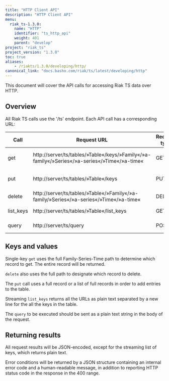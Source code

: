 ```yaml
---
title: "HTTP Client API"
description: "HTTP Client API"
menu:
  riak_ts-1.3.0:
    name: "HTTP"
    identifier: "ts_http_api"
    weight: 401
    parent: "develop"
project: "riak_ts"
project_version: "1.3.0"
toc: true
aliases:
    - /riakts/1.3.0/developing/http/
canonical_link: "docs.basho.com/riak/ts/latest/developing/http"
---
```



This document will cover the API calls for accessing Riak TS data over HTTP.


## Overview

All Riak TS calls use the '/ts' endpoint. Each API call has a corresponding URL:

| Call   | Request URL         | Request type | Description  |
|------------|---------------------|--------------|--------------|
| get        | http://server/ts/tables/»Table«/keys/»Family«/»a-family«/»Series«/»a-series«/»Time«/»a-time«  | GET          | single-key get of a value | 
| put        | http://server/ts/tables/»Table«/keys  | PUT          | put a single or a batch of records    |
| delete     | http://server/ts/tables/»Table«/»Family«/»a-family/»Series«/»a-series«/»Time«/»a-time«  | DELETE       | single-key delete         |
| list_keys  | http://server/ts/tables/»Table«/list_keys  | GET          | streaming list keys     |
| query      | http://server/ts/query  | POST         | execute a query |


## Keys and values

Single-key `get` uses the full Family-Series-Time path to determine which record to get. The entire record will be returned.

`delete` also uses the full path to designate which record to delete.

The `put` call uses a full record or a list of full records in order to add entries to the table.

Streaming `list_keys` returns all the URLs as plain text separated by a new line for the all the keys in the table.

The `query` to be executed should be sent as a plain text string in the body of the request.


## Returning results

All request results will be JSON-encoded, except for the streaming list of keys, which returns plain text.

Error conditions will be returned by a JSON structure containing an internal error code and a human-readable message, in addition to reporting HTTP status code in the response in the 400 range.